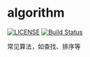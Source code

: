 # algorithm

[![LICENSE](https://img.shields.io/hexpm/l/plug.svg)](./LICENSE)
[![Build Status](https://www.travis-ci.org/JamesZBL/algorithm.svg?branch=master)](https://www.travis-ci.org/JamesZBL/algorithm)

常见算法，如查找、排序等
